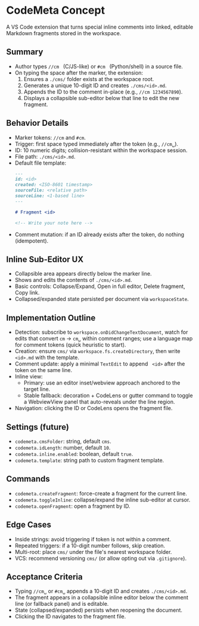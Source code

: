 # CodeMeta Concept

A VS Code extension that turns special inline comments into linked, editable Markdown fragments stored in the workspace.

## Summary
- Author types `//cm ` (C/JS-like) or `#cm ` (Python/shell) in a source file.
- On typing the space after the marker, the extension:
  1. Ensures a `./cms/` folder exists at the workspace root.
  2. Generates a unique 10-digit ID and creates `./cms/<id>.md`.
  3. Appends the ID to the comment in-place (e.g., `//cm 1234567890`).
  4. Displays a collapsible sub-editor below that line to edit the new fragment.

## Behavior Details
- Marker tokens: `//cm` and `#cm`.
- Trigger: first space typed immediately after the token (e.g., `//cm␣`).
- ID: 10 numeric digits; collision-resistant within the workspace session.
- File path: `./cms/<id>.md`.
- Default file template:
  ```markdown
  ---
  id: <id>
  created: <ISO-8601 timestamp>
  sourceFile: <relative path>
  sourceLine: <1-based line>
  ---

  # Fragment <id>

  <!-- Write your note here -->
  ```
- Comment mutation: if an ID already exists after the token, do nothing (idempotent).

## Inline Sub-Editor UX
- Collapsible area appears directly below the marker line.
- Shows and edits the contents of `./cms/<id>.md`.
- Basic controls: Collapse/Expand, Open in full editor, Delete fragment, Copy link.
- Collapsed/expanded state persisted per document via `workspaceState`.

## Implementation Outline
- Detection: subscribe to `workspace.onDidChangeTextDocument`, watch for edits that convert `cm` → `cm␣` within comment ranges; use a language map for comment tokens (quick heuristic to start).
- Creation: ensure `cms/` via `workspace.fs.createDirectory`, then write `<id>.md` with the template.
- Comment update: apply a minimal `TextEdit` to append ` <id>` after the token on the same line.
- Inline view:
  - Primary: use an editor inset/webview approach anchored to the target line.
  - Stable fallback: decoration + CodeLens or gutter command to toggle a WebviewView panel that auto-reveals under the line region.
- Navigation: clicking the ID or CodeLens opens the fragment file.

## Settings (future)
- `codemeta.cmsFolder`: string, default `cms`.
- `codemeta.idLength`: number, default `10`.
- `codemeta.inline.enabled`: boolean, default `true`.
- `codemeta.template`: string path to custom fragment template.

## Commands
- `codemeta.createFragment`: force-create a fragment for the current line.
- `codemeta.toggleInline`: collapse/expand the inline sub-editor at cursor.
- `codemeta.openFragment`: open a fragment by ID.

## Edge Cases
- Inside strings: avoid triggering if token is not within a comment.
- Repeated triggers: if a 10-digit number follows, skip creation.
- Multi-root: place `cms/` under the file's nearest workspace folder.
- VCS: recommend versioning `cms/` (or allow opting out via `.gitignore`).

## Acceptance Criteria
- Typing `//cm␣` or `#cm␣` appends a 10-digit ID and creates `./cms/<id>.md`.
- The fragment appears in a collapsible inline editor below the comment line (or fallback panel) and is editable.
- State (collapsed/expanded) persists when reopening the document.
- Clicking the ID navigates to the fragment file.
